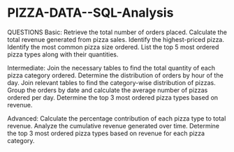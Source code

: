 # PIZZA-DATA--SQL-Analysis

QUESTIONS 
Basic:
Retrieve the total number of orders placed. 
Calculate the total revenue generated from pizza sales. 
Identify the highest-priced pizza.  
Identify the most common pizza size ordered. 
List the top 5 most ordered pizza types along with their quantities. 
 

Intermediate:
Join the necessary tables to find the total quantity of each pizza category ordered.
Determine the distribution of orders by hour of the day.
Join relevant tables to find the category-wise distribution of pizzas.
Group the orders by date and calculate the average number of pizzas ordered per day.
Determine the top 3 most ordered pizza types based on revenue.

Advanced:
Calculate the percentage contribution of each pizza type to total revenue.
Analyze the cumulative revenue generated over time.
Determine the top 3 most ordered pizza types based on revenue for each pizza category.
